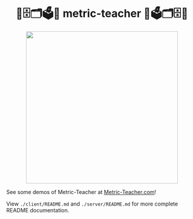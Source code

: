 <h1 align="center">📐🗄🗂🗳📏 metric-teacher 📏🗳🗂🗄📐</h1>

<p align="center"><img src="https://s3-us-west-2.amazonaws.com/metric-teacher/media/mascot/thumbs-up.png" width="400" /></p>

See some demos of Metric-Teacher at [Metric-Teacher.com](http://metric-teacher.com)!

View `./client/README.md` and `./server/README.md` for more complete README documentation.

